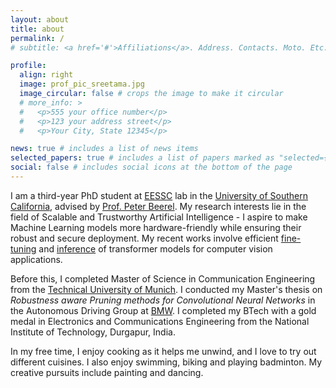 ```yaml
---
layout: about
title: about
permalink: /
# subtitle: <a href='#'>Affiliations</a>. Address. Contacts. Moto. Etc.

profile:
  align: right
  image: prof_pic_sreetama.jpg
  image_circular: false # crops the image to make it circular
  # more_info: >
  #   <p>555 your office number</p>
  #   <p>123 your address street</p>
  #   <p>Your City, State 12345</p>

news: true # includes a list of news items
selected_papers: true # includes a list of papers marked as "selected={true}"
social: false # includes social icons at the bottom of the page
---
```

I am a third-year PhD student at [EESSC](https://sites.usc.edu/eessc/) lab in the [University of Southern California](https://minghsiehece.usc.edu/), advised by [Prof. Peter Beerel](https://viterbi.usc.edu/directory/faculty/Beerel/Peter). My research interests lie in the field of Scalable and Trustworthy Artificial Intelligence - I aspire to make Machine Learning models more hardware-friendly while ensuring their robust and secure deployment. My recent works involve efficient [fine-tuning](https://arxiv.org/pdf/2405.10951) and [inference](https://arxiv.org/pdf/2407.12067) of transformer models for computer vision applications. 

Before this, I completed Master of Science in Communication Engineering from the [Technical University of Munich](https://www.tum.de/en/). I conducted my Master's thesis on *Robustness aware Pruning methods for Convolutional Neural Networks* in the Autonomous Driving Group at [BMW](https://www.bmwgroup.com/en.html). I completed my BTech with a gold medal in Electronics and Communications Engineering from the National Institute of Technology, Durgapur, India.

In my free time, I enjoy cooking as it helps me unwind, and I love to try out different cuisines. I also enjoy swimming, biking and playing badminton. My creative pursuits include painting and dancing.

<!-- Write your biography here. Tell the world about yourself. Link to your favorite [subreddit](http://reddit.com). You can put a picture in, too. The code is already in, just name your picture `prof_pic.jpg` and put it in the `img/` folder.

Put your address / P.O. box / other info right below your picture. You can also disable any of these elements by editing `profile` property of the YAML header of your `_pages/about.md`. Edit `_bibliography/papers.bib` and Jekyll will render your [publications page](/al-folio/publications/) automatically.

Link to your social media connections, too. This theme is set up to use [Font Awesome icons](https://fontawesome.com/) and [Academicons](https://jpswalsh.github.io/academicons/), like the ones below. Add your Facebook, Twitter, LinkedIn, Google Scholar, or just disable all of them. -->
